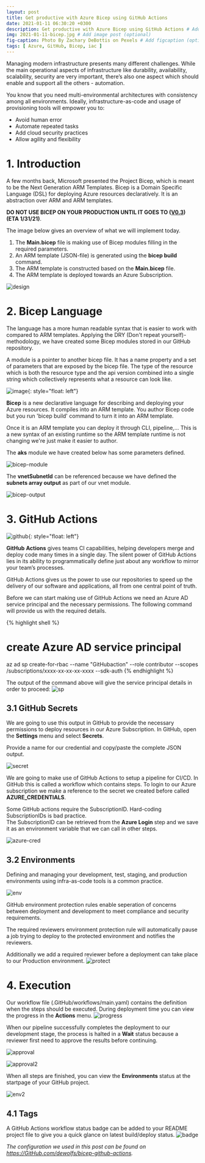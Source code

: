 ```yaml
---
layout: post
title: Get productive with Azure Bicep using GitHub Actions
date: 2021-01-11 06:30:20 +0300
description: Get productive with Azure Bicep using GitHub Actions # Add post description (optional)
img: 2021-01-11-bicep.jpg # Add image post (optional)
fig-caption: Photo By Zachary DeBottis on Pexels # Add figcaption (optional)
tags: [ Azure, GitHub, Bicep, iac ]
---
```

Managing modern infrastructure presents many different challenges. While the main operational aspects of infrastructure like durability, availability, scalability, security are very important, there’s also one aspect which should enable and support all the others - automation.

You know that you need multi-environmental architectures with consistency among all environments. Ideally, infrastructure-as-code and usage of provisioning tools will empower you to:
- Avoid human error
- Automate repeated tasks
- Add cloud security practices
- Allow agility and flexibility

# 1. Introduction

A few months back, Microsoft presented the Project Bicep, which is meant to be the Next Generation ARM Templates.
Bicep is a Domain Specific Language (DSL) for deploying Azure resources declaratively. It is an abstraction over ARM and ARM templates.

**DO NOT USE BICEP ON YOUR PRODUCTION UNTIL IT GOES TO ([V0.3](https://GitHub.com/Azure/bicep/projects)) (ETA 1/31/21)**.

The image below gives an overview of what we will implement today.

1. The **Main.bicep** file is making use of Bicep modules filling in the required parameters.
2. An ARM template (JSON-file) is generated using the **bicep build** command.
3. The ARM template is constructed based on the **Main.bicep** file.
4. The ARM template is deployed towards an Azure Subscription.

![design]({{site.baseurl}}/assets/img/2021-01-11-design.png)

# 2. Bicep Language

The language has a more human readable syntax that is easier to work with compared to ARM templates.
Applying the DRY (Don't repeat yourself)-methodology, we have created some Bicep modules stored in our GitHub repository.

A module is a pointer to another bicep file. It has a name property and a set of parameters that are exposed by the bicep file.
The type of the resource which is both the resource type and the api version combined into a single string which collectively represents what a resource can look like.

![image]({{site.baseurl}}/assets/img/2021-01-11-bicep.png){: style="float: left"}

**Bicep** is a new declarative language for describing and deploying your Azure resources.  It compiles into an ARM template.
You author Bicep code but you run 'bicep build' command to turn it into an ARM template.

Once it is an ARM template you can deploy it through CLI, pipeline,...
This is a new syntax of an existing runtime so the ARM template runtime is not changing we're just make it easier to author.

The **aks** module we have created below has some parameters defined.

![bicep-module]({{site.baseurl}}/assets/img/2021-01-11-bicep-module.png)

The **vnetSubnetId** can be referenced because we have defined the **subnets array output** as part of our vnet module.

![bicep-output]({{site.baseurl}}/assets/img/2021-01-11-bicep-output.png)

# 3. GitHub Actions

![github]({{site.baseurl}}/assets/img/2021-01-11-github-actions.png){: style="float: left"}

**GitHub** **Actions** gives teams CI capabilities, helping developers merge and deploy code many times in a single day. The silent power of GitHub Actions lies in its ability to programmatically define just about any workflow to mirror your team’s processes.

GitHub Actions gives us the power to use our repositories to speed up the delivery of our software and applications, all from one central point of truth.

Before we can start making use of GitHub Actions we need an Azure AD service principal and the necessary permissions. The following command will provide us with the required details.

{% highlight shell %}
# create Azure AD service principal
az ad sp create-for-rbac --name "GitHubaction" --role contributor --scopes /subscriptions/xxxx-xx-xx-xx-xxxx --sdk-auth
{% endhighlight %}

The output of the command above will give the service principal details in order to proceed:
![sp]({{site.baseurl}}/assets/img/2021-01-11-sp.png)

## 3.1 GitHub Secrets

We are going to use this output in GitHub to provide the necessary permissions to deploy resources in our Azure Subscription.
In GitHub, open the **Settings** menu and select **Secrets**. 

Provide a name for our credential and copy/paste the complete JSON output. 

![secret]({{site.baseurl}}/assets/img/2021-01-11-github-secret.png)

We are going to make use of GitHub Actions to setup a pipeline for CI/CD.  In GitHub this is called a workflow which contains steps.
To login to our Azure subscription we make a reference to the secret we created before called **AZURE_CREDENTIALS**.

Some GitHub actions require the SubscriptionID.  Hard-coding SubscriptionIDs is bad practice.  
The SubscriptionID can be retrieved from the **Azure Login** step and we save it as an environment variable that we can call in other steps.

![azure-cred]({{site.baseurl}}/assets/img/2021-01-11-action-login.png)

## 3.2 Environments

Defining and managing your development, test, staging, and production environments using infra-as-code tools is a common practice. 

![env]({{site.baseurl}}/assets/img/2021-01-11-github-env.png)

GitHub environment protection rules enable seperation of concerns between deployment and development to meet compliance and security requirements.

The required reviewers environment protection rule will automatically pause a job trying to deploy to the protected environment and notifies the reviewers.

Additionally we add a required reviewer before a deployment can take place to our Production environment.
![protect]({{site.baseurl}}/assets/img/2021-01-11-github-env-protect.png)

# 4. Execution

Our workflow file (.GitHub/workflows/main.yaml) contains the definition when the steps should be executed. 
During deployment time you can view the progress in the **Actions** menu.
![progress]({{site.baseurl}}/assets/img/2021-01-11-github-progress.png)

When our pipeline successfully completes the deployment to our development stage, the process is halted in a **Wait** status because a reviewer first need to approve the results before continuing.

![approval]({{site.baseurl}}/assets/img/2021-01-11-github-approval.png)

![approval2]({{site.baseurl}}/assets/img/2021-01-11-github-approval2.png)

When all steps are finished, you can view the **Environments** status at the startpage of your GitHub project.

![env2]({{site.baseurl}}/assets/img/2021-01-11-github-env2.png)

## 4.1 Tags

A GitHub Actions workflow status badge can be added to your README project file to give you a quick glance on latest build/deploy status.
![badge]({{site.baseurl}}/assets/img/2021-01-11-github-badge.png)

*The configuration we used in this post can be found on <https://GitHub.com/dewolfs/bicep-github-actions>.*